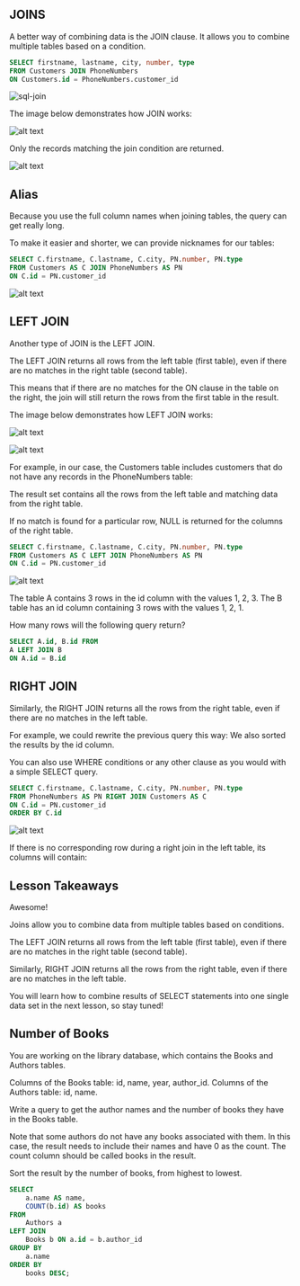 ## JOINS 
A better way of combining data is the JOIN clause.
It allows you to combine multiple tables based on a condition.

```sql
SELECT firstname, lastname, city, number, type
FROM Customers JOIN PhoneNumbers
ON Customers.id = PhoneNumbers.customer_id
```

![sql-join](image-9.png)

The image below demonstrates how JOIN works: 

![alt text](image-10.png)

Only the records matching the join condition are returned.

![alt text](image-11.png)

## Alias 
Because you use the full column names when joining tables, the query can get really long.

To make it easier and shorter, we can provide nicknames for our tables:

```sql
SELECT C.firstname, C.lastname, C.city, PN.number, PN.type
FROM Customers AS C JOIN PhoneNumbers AS PN
ON C.id = PN.customer_id 
```

![alt text](image-12.png)

## LEFT JOIN 
Another type of JOIN is the LEFT JOIN.

The LEFT JOIN returns all rows from the left table (first table), even if there are no matches in the right table (second table). 

This means that if there are no matches for the ON clause in the table on the right, the join will still return the rows from the first table in the result.

The image below demonstrates how LEFT JOIN works: 

![alt text](image-13.png)

![alt text](image-14.png)

For example, in our case, the Customers table includes customers that do not have any records in the PhoneNumbers table:

The result set contains all the rows from the left table and matching data from the right table.

If no match is found for a particular row, NULL is returned for the columns of the right table.

```sql
SELECT C.firstname, C.lastname, C.city, PN.number, PN.type
FROM Customers AS C LEFT JOIN PhoneNumbers AS PN
ON C.id = PN.customer_id
```
![alt text](image-15.png)

The table A contains 3 rows in the id column with the values 1, 2, 3. The B table has an id column containing 3 rows with the values 1, 2, 1.

How many rows will the following query return?

```sql
SELECT A.id, B.id FROM 
A LEFT JOIN B
ON A.id = B.id
```

## RIGHT JOIN 
Similarly, the RIGHT JOIN returns all the rows from the right table, even if there are no matches in the left table.

For example, we could rewrite the previous query this way:
We also sorted the results by the id column.

You can also use WHERE conditions or any other clause as you would with a simple SELECT query.

```sql
SELECT C.firstname, C.lastname, C.city, PN.number, PN.type
FROM PhoneNumbers AS PN RIGHT JOIN Customers AS C
ON C.id = PN.customer_id
ORDER BY C.id
```

![alt text](image-16.png)

If there is no corresponding row during a right join in the left table, its columns will contain: 

## Lesson Takeaways 
Awesome! 

Joins allow you to combine data from multiple tables based on conditions.

The LEFT JOIN returns all rows from the left table (first table), even if there are no matches in the right table (second table).

Similarly, RIGHT JOIN returns all the rows from the right table, even if there are no matches in the left table.

You will learn how to combine results of SELECT statements into one single data set in the next lesson, so stay tuned!

## Number of Books 
You are working on the library database, which contains the Books and Authors tables.

Columns of the Books table: id, name, year, author_id.
Columns of the Authors table: id, name.

Write a query to get the author names and the number of books they have in the Books table.

Note that some authors do not have any books associated with them. In this case, the result needs to include their names and have 0 as the count. The count column should be called books in the result.

Sort the result by the number of books, from highest to lowest.

```sql
SELECT 
    a.name AS name, 
    COUNT(b.id) AS books
FROM 
    Authors a
LEFT JOIN 
    Books b ON a.id = b.author_id
GROUP BY 
    a.name
ORDER BY 
    books DESC;

```